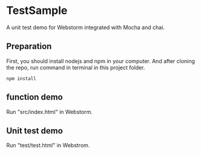 # TestSample
A unit test demo for Webstorm integrated with Mocha and chai.

## Preparation
First, you should install nodejs and npm in your computer.
And after cloning the repo, run command in terminal in this project folder.
```text
npm install
```

## function demo
Run "src/index.html" in Webstorm.

## Unit test demo

Run "test/test.html" in Webstrom.
